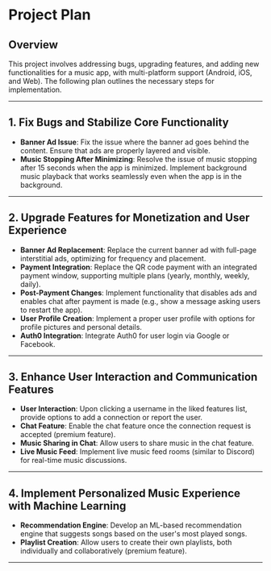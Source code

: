 # Project Plan

## Overview
This project involves addressing bugs, upgrading features, and adding new functionalities for a music app, with multi-platform support (Android, iOS, and Web). The following plan outlines the necessary steps for implementation.

---

## 1. **Fix Bugs and Stabilize Core Functionality**

- **Banner Ad Issue**: Fix the issue where the banner ad goes behind the content. Ensure that ads are properly layered and visible.
- **Music Stopping After Minimizing**: Resolve the issue of music stopping after 15 seconds when the app is minimized. Implement background music playback that works seamlessly even when the app is in the background.

---
## 2. **Upgrade Features for Monetization and User Experience**

- **Banner Ad Replacement**: Replace the current banner ad with full-page interstitial ads, optimizing for frequency and placement.
- **Payment Integration**: Replace the QR code payment with an integrated payment window, supporting multiple plans (yearly, monthly, weekly, daily).
- **Post-Payment Changes**: Implement functionality that disables ads and enables chat after payment is made (e.g., show a message asking users to restart the app).
- **User Profile Creation**: Implement a proper user profile with options for profile pictures and personal details.
- **Auth0 Integration**: Integrate Auth0 for user login via Google or Facebook.

---
## 3. **Enhance User Interaction and Communication Features**

- **User Interaction**: Upon clicking a username in the liked features list, provide options to add a connection or report the user. 
- **Chat Feature**: Enable the chat feature once the connection request is accepted (premium feature).
- **Music Sharing in Chat**: Allow users to share music in the chat feature.
- **Live Music Feed**: Implement live music feed rooms (similar to Discord) for real-time music discussions.

---
## 4. **Implement Personalized Music Experience with Machine Learning**

- **Recommendation Engine**: Develop an ML-based recommendation engine that suggests songs based on the user's most played songs.
- **Playlist Creation**: Allow users to create their own playlists, both individually and collaboratively (premium feature).

---

